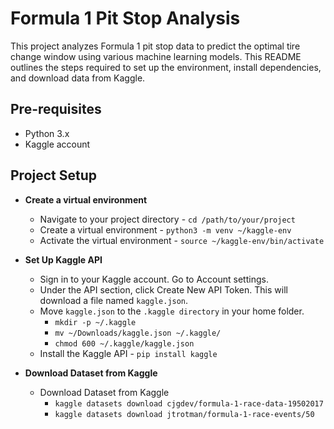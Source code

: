# Formula 1 Pit Stop Analysis

This project analyzes Formula 1 pit stop data to predict the optimal tire change window using various machine learning models. 
This README outlines the steps required to set up the environment, install dependencies, and download data from Kaggle.

## Pre-requisites
- Python 3.x
- Kaggle account

## Project Setup
- **Create a virtual environment**
    - Navigate to your project directory - `cd /path/to/your/project`
    - Create a virtual environment - `python3 -m venv ~/kaggle-env`
    - Activate the virtual environment - `source ~/kaggle-env/bin/activate`

- **Set Up Kaggle API**
    - Sign in to your Kaggle account. Go to Account settings.
    - Under the API section, click Create New API Token. This will download a file named `kaggle.json`.
    - Move `kaggle.json` to the `.kaggle directory` in your home folder.
      - `mkdir -p ~/.kaggle`
      - `mv ~/Downloads/kaggle.json ~/.kaggle/`
      - `chmod 600 ~/.kaggle/kaggle.json`
    - Install the Kaggle API - `pip install kaggle`
    
- **Download Dataset from Kaggle**
    - Download Dataset from Kaggle
        - `kaggle datasets download cjgdev/formula-1-race-data-19502017`
        - `kaggle datasets download jtrotman/formula-1-race-events/50`




